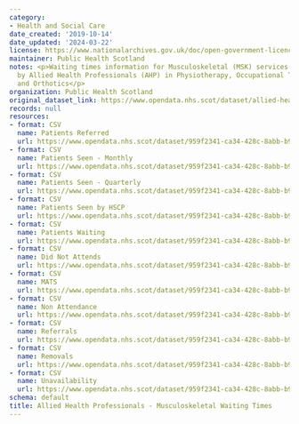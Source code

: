 ```yaml
---
category:
- Health and Social Care
date_created: '2019-10-14'
date_updated: '2024-03-22'
license: https://www.nationalarchives.gov.uk/doc/open-government-licence/version/3/
maintainer: Public Health Scotland
notes: <p>Waiting times information for Musculoskeletal (MSK) services that are delivered
  by Allied Health Professionals (AHP) in Physiotherapy, Occupational Therapy, Chiropody/Podiatry
  and Orthotics</p>
organization: Public Health Scotland
original_dataset_link: https://www.opendata.nhs.scot/dataset/allied-health-professionals-musculoskeletal-waiting-times
records: null
resources:
- format: CSV
  name: Patients Referred
  url: https://www.opendata.nhs.scot/dataset/959f2341-ca34-428c-8abb-b925a18fc0c7/resource/3988df43-3516-4190-93da-16189db7329a/download/open_data_ahp_msk_referrals_quarterly_december2023.csv
- format: CSV
  name: Patients Seen - Monthly
  url: https://www.opendata.nhs.scot/dataset/959f2341-ca34-428c-8abb-b925a18fc0c7/resource/81e35f75-c1c8-42a8-b74f-77b1dbcaaaef/download/open_data_ahp_msk_seen_monthly_december2023.csv
- format: CSV
  name: Patients Seen - Quarterly
  url: https://www.opendata.nhs.scot/dataset/959f2341-ca34-428c-8abb-b925a18fc0c7/resource/6a403c6f-bff1-425e-918e-cd17a134227f/download/open_data_ahp_msk_seen_quarterly_december2023.csv
- format: CSV
  name: Patients Seen by HSCP
  url: https://www.opendata.nhs.scot/dataset/959f2341-ca34-428c-8abb-b925a18fc0c7/resource/8a430c87-e19f-44dc-9e55-164d570bfc6e/download/open_data_ahp_msk_seen_hscp_quarterly_december2023.csv
- format: CSV
  name: Patients Waiting
  url: https://www.opendata.nhs.scot/dataset/959f2341-ca34-428c-8abb-b925a18fc0c7/resource/eff86139-89de-4169-83d5-7b5cec2ed3e9/download/open_data_ahp_msk_waiting_monthly_december2023.csv
- format: CSV
  name: Did Not Attends
  url: https://www.opendata.nhs.scot/dataset/959f2341-ca34-428c-8abb-b925a18fc0c7/resource/7dafee1e-017a-4205-bacd-4512c7cdc3b7/download/open_data_ahp_msk_dna_quarterly_december2023.csv
- format: CSV
  name: MATS
  url: https://www.opendata.nhs.scot/dataset/959f2341-ca34-428c-8abb-b925a18fc0c7/resource/9028b4f4-4250-4f2f-a4f5-913d3d99ffc7/download/open_data_ahp_msk_mats_monthly_december2023.csv
- format: CSV
  name: Non Attendance
  url: https://www.opendata.nhs.scot/dataset/959f2341-ca34-428c-8abb-b925a18fc0c7/resource/0d016def-21b3-4765-b1cb-fe8cda04725f/download/open_data_ahp_msk_non_attendance_monthly_december2023.csv
- format: CSV
  name: Referrals
  url: https://www.opendata.nhs.scot/dataset/959f2341-ca34-428c-8abb-b925a18fc0c7/resource/8a7cc5e0-d779-4a5a-86f5-d9cb3695f4c5/download/open_data_ahp_msk_referrals_monthly_december2023.csv
- format: CSV
  name: Removals
  url: https://www.opendata.nhs.scot/dataset/959f2341-ca34-428c-8abb-b925a18fc0c7/resource/b8fc457e-ee35-4117-a96a-b20f8de07562/download/open_data_ahp_msk_removals_monthly_december2023.csv
- format: CSV
  name: Unavailability
  url: https://www.opendata.nhs.scot/dataset/959f2341-ca34-428c-8abb-b925a18fc0c7/resource/568c9aad-6a54-46f4-9539-0e1fd6be54f0/download/open_data_ahp_msk_unavailability_monthly_december2023.csv
schema: default
title: Allied Health Professionals - Musculoskeletal Waiting Times
---
```

